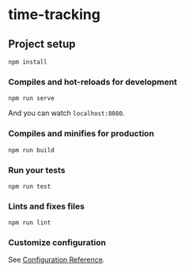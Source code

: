 # time-tracking

## Project setup
```
npm install
```

### Compiles and hot-reloads for development
```
npm run serve
```

And you can watch `localhost:8080`.

### Compiles and minifies for production
```
npm run build
```

### Run your tests
```
npm run test
```

### Lints and fixes files
```
npm run lint
```

### Customize configuration
See [Configuration Reference](https://cli.vuejs.org/config/).
